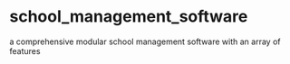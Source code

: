 # school_management_software
a comprehensive modular school management software with an array of features
